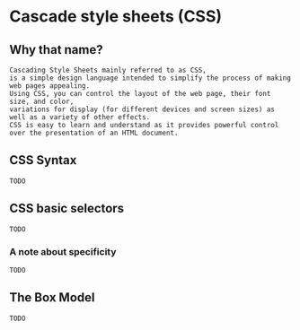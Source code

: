 # Cascade style sheets (CSS)
## Why that name?
    Cascading Style Sheets mainly referred to as CSS, 
    is a simple design language intended to simplify the process of making web pages appealing.
    Using CSS, you can control the layout of the web page, their font size, and color, 
    variations for display (for different devices and screen sizes) as well as a variety of other effects.
    CSS is easy to learn and understand as it provides powerful control over the presentation of an HTML document.
## CSS Syntax
    TODO
## CSS basic selectors 
    TODO
### A note about specificity
    TODO
## The Box Model
    TODO